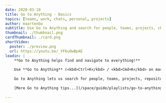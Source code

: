 ```yaml
---
date: 2020-03-10
title: Go to Anything - Basics
topics: [teams, work, chats, personal, projects]
author: maartenba
subtitle: Use Go to Anything and search for people, teams, projects, chat, repositories, code, ...
thumbnail: ./thumbnail.png
cardThumbnail: ./card.png
shortVideo:
  poster: ./preview.png
  url: https://youtu.be/_YF6uOwBpAE
leadin: |
    **Go to Anything helps find and navigate to everything!**
    
    Use **Go to Anything** (<kbd>Ctrl+K</kbd> / <kbd>Cmd+K</kbd> on macOS) to find your way around Space!
    
    Go to Anything lets us search for people, teams, projects, repositories, code, and many more things. Go to Anything lets us search, and provides hints on what we can do - navigate to a user profile, open a chat, ...
    
    [More Go to Anything tips...](/space/guide/playlists/go-to-anything-tips/)
    
---
```

